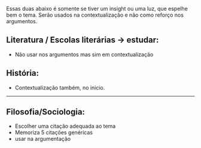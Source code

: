 
Essas duas abaixo é somente se tiver um insight ou uma luz, que espelhe bem o tema. Serão usados na contextualização e não como reforço nos argumentos.
## Literatura / Escolas literárias -> estudar:

- Não usar nos argumentos mas sim em contextualização

## História:

- Contextualização também, no inicio.

---

## Filosofia/Sociologia: 

- Escolher uma citação adequada ao tema
- Memoriza 5 citações genéricas 
- usar na argumentação
